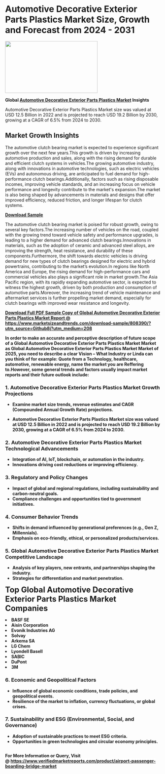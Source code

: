 <H1>Automotive Decorative Exterior Parts Plastics Market Size, Growth and Forecast from 2024 - 2031</H1><img class="aligncenter size-medium wp-image-584254" src="https://thirdeyenews.in/wp-content/uploads/2024/09/Global-Market-Research-300x168.jpeg" alt="" width="300" height="168" /><p><strong>Global&nbsp;<a href="https://www.marketsizeandtrends.com/download-sample/808390/?utm_source=Github8j?utm_medium=208">Automotive Decorative Exterior Parts Plastics Market</a> Insights</strong></p><p>Automotive Decorative Exterior Parts Plastics Market size was valued at USD 12.5 Billion in 2022 and is projected to reach USD 19.2 Billion by 2030, growing at a CAGR of 6.5% from 2024 to 2030.</p><p><h2>Market Growth Insights</h2> <p>The automotive clutch bearing market is expected to experience significant growth over the next few years.This growth is driven by increasing automotive production and sales, along with the rising demand for durable and efficient clutch systems in vehicles.The growing automotive industry, along with innovations in automotive technologies, such as electric vehicles (EVs) and autonomous driving, are anticipated to fuel demand for high-performance clutch bearings.Additionally, factors such as rising disposable incomes, improving vehicle standards, and an increasing focus on vehicle performance and longevity contribute to the market's expansion.The market is also being shaped by advancements in materials and designs that offer improved efficiency, reduced friction, and longer lifespan for clutch systems.</p> <p><strong><a href="#">Download Sample</a></strong></p> <p>The automotive clutch bearing market is poised for robust growth, owing to several key factors.The increasing number of vehicles on the road, coupled with the growing trend toward vehicle safety and performance upgrades, is leading to a higher demand for advanced clutch bearings.Innovations in materials, such as the adoption of ceramic and advanced steel alloys, are improving the strength, heat resistance, and durability of these components.Furthermore, the shift towards electric vehicles is driving demand for new types of clutch bearings designed for electric and hybrid powertrains, contributing to the market’s evolution.In regions like North America and Europe, the rising demand for high-performance cars and commercial vehicles also plays a significant role in market growth.The Asia Pacific region, with its rapidly expanding automotive sector, is expected to witness the highest growth, driven by both production and consumption of automotive parts.Moreover, the increasing trend of vehicle maintenance and aftermarket services is further propelling market demand, especially for clutch bearings with improved wear resistance and longevity.</p> <p><strong><a href="#"></p><p><span class=""><strong>Download Full PDF Sample Copy of Global Automotive Decorative Exterior Parts Plastics Market Report</strong> @ <a href="https://www.marketsizeandtrends.com/download-sample/808390/?utm_source=Github8j?utm_medium=208" target="_blank">https://www.marketsizeandtrends.com/download-sample/808390/?utm_source=Github8j?utm_medium=208</a></span></p><p>In order to make an accurate and perceptive description of future scope of a Global&nbsp;Automotive Decorative Exterior Parts Plastics Market Market as Global&nbsp;Automotive Decorative Exterior Parts Plastics Market Market of 2025, you need to describe a clear Vision &ndash; What Industry or Linda can you think of for example: Quote from a Technology, healthcare, automotive, renewable energy, name the market you are Reffering to.However, some general trends and factors usually impact market reports and their future outlook include:</p><h3>1.&nbsp;<strong>Automotive Decorative Exterior Parts Plastics Market Growth Projections</strong></h3><ul><li>Examine market size trends, revenue estimates and CAGR (Compounded Annual Growth Rate) projections.</li><li><p>Automotive Decorative Exterior Parts Plastics Market size was valued at USD 12.5 Billion in 2022 and is projected to reach USD 19.2 Billion by 2030, growing at a CAGR of 6.5% from 2024 to 2030.</p></li></ul><h3>2.&nbsp;<strong>Automotive Decorative Exterior Parts Plastics Market Technological Advancements</strong></h3><ul><li>Integration of AI, IoT, blockchain, or automation in the industry.</li><li>Innovations driving cost reductions or improving efficiency.</li></ul><h3>3.&nbsp;<strong>Regulatory and Policy Changes</strong></h3><ul><li>Impact of global and regional regulations, including sustainability and carbon-neutral goals.</li><li>Compliance challenges and opportunities tied to government initiatives.</li></ul><h3>4.&nbsp;<strong>Consumer Behavior Trends</strong></h3><ul><li>Shifts in demand influenced by generational preferences (e.g., Gen Z, Millennials).</li><li>Emphasis on eco-friendly, ethical, or personalized products/services.</li></ul><h3>5.&nbsp;<strong>Global Automotive Decorative Exterior Parts Plastics Market Competitive Landscape</strong></h3><ul><li>Analysis of key players, new entrants, and partnerships shaping the industry.</li><li>Strategies for differentiation and market penetration.</li></ul><p data-pm-slice="1 1 []"><span style="color: inherit; font-family: inherit; font-size: 25px;">Top Global Automotive Decorative Exterior Parts Plastics Market Companies</span></p><div class="" data-test-id=""><p><li>BASF SE</li><li> Aisin Corporation</li><li> Evonik Industries AG</li><li> Solvay</li><li> Arkema SA</li><li> LG Chem</li><li> Lyondell Basell</li><li> SABIC</li><li> DuPont</li><li> 3M</li></p></div><h3>6.&nbsp;<strong>Economic and Geopolitical Factors</strong></h3><ul><li>Influence of global economic conditions, trade policies, and geopolitical events.</li><li>Resilience of the market to inflation, currency fluctuations, or global crises.</li></ul><h3>7.&nbsp;<strong>Sustainability and ESG (Environmental, Social, and Governance)</strong></h3><ul><li>Adoption of sustainable practices to meet ESG criteria.</li><li>Opportunities in green technologies and circular economy principles.</li></ul><h2><strong style="font-size: 14px;">For More Information or Query, Visit @&nbsp;</strong><a style="background-color: #ffffff; font-size: 14px;" href="https://www.marketsizeandtrends.com/report/automotive-decorative-exterior-parts-plastics-market/" target="_blank">https://www.verifiedmarketreports.com/product/airport-passenger-boarding-bridge-market</a></h2>